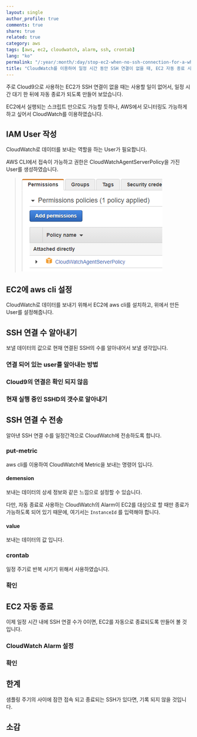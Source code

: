 ```yaml
---
layout: single
author_profile: true
comments: true
share: true
related: true
category: aws
tags: [aws, ec2, cloudwatch, alarm, ssh, crontab]
lang: "ko"
permalink: "/:year/:month/:day/stop-ec2-when-no-ssh-connection-for-a-while"
title: "CloudWatch를 이용하여 일정 시간 동안 SSH 연결이 없을 때, EC2 자동 종료 시키기"
---
```

주로 Cloud9으로 사용하는 EC2가 SSH 연결이 없을 때는 사용할 일이 없어서, 일정 시간 대기 한 뒤에 자동 종료가 되도록 만들어 보았습니다.

EC2에서 실행되는 스크립트 만으로도 가능할 듯하나, AWS에서 모니터링도 가능하게 하고 싶어서 CloudWatch를 이용하였습니다.

## IAM User 작성

CloudWatch로 데이터를 보내는 역할을 하는 User가 필요합니다.

AWS CLI에서 접속이 가능하고 권한은 CloudWatchAgentServerPolicy을 가진 User를 생성하였습니다.

> ![user-permission](\assets\images\2019-11-25-stop-ec2-when-no-ssh-connection-for-a-while\user-permission.png)

## EC2에 aws cli 설정

CloudWatch로 데이터를 보내기 위해서 EC2에 aws cli를 설치하고, 위에서 만든 User를 설정해줍니다.



## SSH 연결 수 알아내기

보낼 데이터의 값으로 현재 연결된 SSH의 수를 알아내어서 보낼 생각입니다.

### 연결 되어 있는 user를 알아내는 방법

### Cloud9의 연결은 확인 되지 않음

### 현재 실행 중인 SSHD의 갯수로 알아내기

## SSH 연결 수 전송

알아낸 SSH 연결 수를 일정간격으로 CloudWatch에 전송하도록 합니다.

### put-metric

aws cli를 이용하여 CloudWatch에 Metric을 보내는 명령어 입니다.

#### demension

보내는 데이터의 상세 정보와 같은 느낌으로 설정할 수 있습니다.

다만, 자동 종료로 사용하는 CloudWatch의 Alarm이 EC2를 대상으로 할 때만 종료가 가능하도록 되어 있기 때문에, 여기서는 `InstanceId` 를 입력해야 합니다.

#### value

보내는 데이터의 값 입니다.

### crontab

일정 주기로 반복 시키기 위해서 사용하였습니다.

### 확인

## EC2 자동 종료

이제 일정 시간 내에 SSH 연결 수가 0이면, EC2를 자동으로 종료되도록 만들어 볼 것입니다.

### CloudWatch Alarm 설정

### 확인

## 한계

샘플링 주기의 사이에 잠깐 접속 되고 종료되는 SSH가 있다면, 기록 되지 않을 것입니다.

## 소감